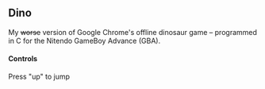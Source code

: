 ## Dino
My ~~worse~~ version of Google Chrome's offline dinosaur game – programmed in C for the Nitendo GameBoy Advance (GBA).

#### Controls
Press "up" to jump

